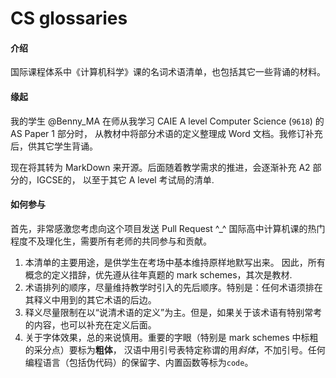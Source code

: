 # CS glossaries

#### 介绍
国际课程体系中《计算机科学》课的名词术语清单，也包括其它一些背诵的材料。

#### 缘起
我的学生 @Benny_MA 在师从我学习 CAIE A level Computer Science (`9618`) 的 AS Paper 1 部分时，
从教材中将部分术语的定义整理成 Word 文档。我修订补充后，供其它学生背诵。

现在将其转为 MarkDown 来开源。后面随着教学需求的推进，会逐渐补充 A2 部分的，IGCSE的，
以至于其它 A level 考试局的清单.

#### 如何参与

首先，非常感激您考虑向这个项目发送 Pull Request ^_^ 
国际高中计算机课的热门程度不及理化生，需要所有老师的共同参与和贡献。

1. 本清单的主要用途，是供学生在考场中基本维持原样地默写出来。
因此，所有概念的定义措辞，优先遵从往年真题的 mark schemes，其次是教材.
1. 术语排列的顺序，尽量维持教学时引入的先后顺序。特别是：任何术语须排在其释义中用到的其它术语的后边。
1. 释义尽量限制在以“说清术语的定义”为主。但是，如果关于该术语有特别常考的内容，也可以补充在定义后面。
1. 关于字体效果，总的来说慎用。重要的字眼（特别是 mark schemes 中标粗的采分点）要标为**粗体**，
汉语中用引号表特定称谓的用*斜体*，不加引号。任何编程语言（包括伪代码）的保留字、内置函数等标为`code`。